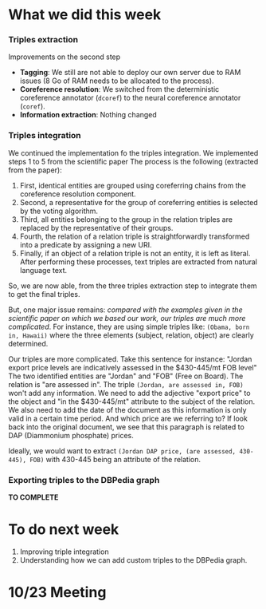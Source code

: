 # What we did this week
### Triples extraction
Improvements on the second step
  - **Tagging**: We still are not able to deploy our own server due to RAM issues 
  (8 Go of RAM needs to be allocated to the process).
  - **Coreference resolution**: We switched from the deterministic coreference 
  annotator (`dcoref`) to the neural coreference annotator (`coref`).
  - **Information extraction**: Nothing changed
 
### Triples integration
We continued the implementation fo the triples integration. We implemented steps 1 to 5 
from the scientific paper 
The process is the following (extracted from the paper):
 1. First, identical entities are grouped using coreferring 
 chains from the coreference resolution component. 
 2. Second, a representative for the group of coreferring entities 
 is selected by the voting algorithm. 
 3. Third, all entities belonging to the group in the relation triples are 
 replaced by the representative of their groups.
 4. Fourth, the relation of a relation triple is straightforwardly transformed 
 into a predicate by assigning a new URI.
 5. Finally, if an object of a relation triple is not an entity, it is left 
 as literal. After performing these processes, text triples are extracted 
 from natural language text.

So, we are now able, from the three triples extraction step to integrate them to get
the final triples.

But, one major issue remains: *compared with the examples given in the scientific 
paper on which we based our work, our triples are much more complicated*.
For instance, they are using simple triples like: `(Obama, born in, Hawaii)` where the
three elements (subject, relation, object) are clearly determined.

Our triples are more complicated. Take this sentence for instance:
"Jordan export price levels are indicatively assessed in the $430-445/mt FOB level"
The two identified entities are "Jordan" and "FOB" (Free on Board). The relation is "are assessed in".
The triple `(Jordan, are assessed in, FOB)` won't add any information. We need to add the adjective "export price"
to the object and "in the $430-445/mt" attribute to the subject of the relation. We also need to add the
date of the document as this information is only valid in a certain time period. And which price 
are we referring to? If look back into the original document, we see that this paragraph is related to 
DAP (Diammonium phosphate) prices.

Ideally, we would want to extract `(Jordan DAP price, (are assessed, 430-445), FOB)` with 430-445 being
an attribute of the relation.

### Exporting triples to the DBPedia graph
**TO COMPLETE**

# To do next week

1. Improving triple integration
2. Understanding how we can add custom triples to the DBPedia graph. 

# 10/23 Meeting